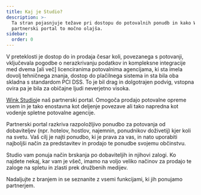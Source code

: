 ```yaml
---
title: Kaj je Studio?
description: >-
  Ta stran pojasnjuje težave pri dostopu do potovalnih ponudb in kako Winkov
  partnerski portal to močno olajša.
sidebar:
  order: 0
---
```

V preteklosti je dostop do in prodaja česar koli, povezanega s potovanji, vključevala pogodbe o nerazkrivanju podatkov in kompleksne integracije med dvema \[ali več] licenciranima potovalnima agencijama, ki sta imela dovolj tehničnega znanja, dostop do plačilnega sistema in sta bila oba skladna s standardom PCI DSS. To je bil drag in dolgotrajen podvig, vstopna ovira pa je bila za običajne ljudi neverjetno visoka.

[Wink Studio](https://studio.wink.travel)je naš partnerski portal. Omogoča prodajo potovalne opreme vsem in je tako enostavna kot deljenje povezave ali tako napredna kot vodenje spletne potovalne agencije.

Partnerski portal razkriva razpoložljivo ponudbo za potovanja od dobaviteljev (npr. hotelov, hostlov, najemnin, ponudnikov doživetij) kjer koli na svetu. Vaš cilj je najti ponudbo, ki je prava za vas, in nato uporabiti najboljši način za predstavitev in prodajo te ponudbe svojemu občinstvu.

Studio vam ponuja način brskanja po dobaviteljih in njihovi zalogi. Ko najdete nekaj, kar vam je všeč, imamo na voljo veliko načinov za prodajo te zaloge na spletu in zlasti prek družbenih medijev.

Nadaljujte z branjem in se seznanite z vsemi funkcijami, ki jih ponujamo partnerjem.

